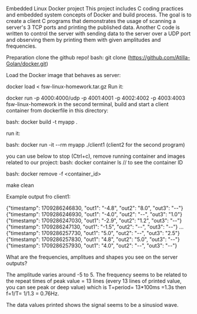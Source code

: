 Embedded Linux Docker project
This project includes C coding practices and embedded system concepts of Docker and build process.
The goal is to create a client C programs that demonstrates the usage of scanning a server's 3 TCP ports and printing the published data.
Another C code is written to control the server with sending data to the server over a UDP port and observing them by printing them with given amplitudes and frequencies.

Preparation
clone the github repo! bash: git clone (https://github.com/Atilla-Golan/docker.git)

Load the Docker image that behaves as server:

docker load < fsw-linux-homework.tar.gz
Run it:

docker run -p 4000:4000/udp -p 4001:4001 -p 4002:4002 -p 4003:4003 fsw-linux-homework
in the second terminal, build and start a client container from dockerfile in this directory:

bash: docker build -t myapp .

run it:

bash: docker run -it --rm myapp ./client1 (client2 for the second program)

you can use below to stop (Ctrl+c), remove running container and images related to our project:
bash: docker container ls // to see the container ID

bash: docker remove -f <container_id>

make clean

Example output fro client1:

{"timestamp": 1709286246830, "out1": "-4.8", "out2": "8.0", "out3": "--"}
{"timestamp": 1709286246930, "out1": "-4.0", "out2": "--",  "out3": "1.0"}
{"timestamp": 1709286247030, "out1": "-2.9", "out2": "1.2", "out3": "--"}
{"timestamp": 1709286247130, "out1": "-1.5", "out2": "--",  "out3": "--"}
...
{"timestamp": 1709286257730, "out1": "5.0",  "out2": "--",  "out3": "2.5"}
{"timestamp": 1709286257830, "out1": "4.8",  "out2": "5.0", "out3": "--"}
{"timestamp": 1709286257930, "out1": "4.0",  "out2": "--",  "out3": "--"}

What are the frequencies, amplitues and shapes you see on the server outputs?

The amplitude varies around -5 to 5. The frequency seems to be related to the repeat times of peak value = 13 lines (every 13 lines of printed value, you can see peak or deep value) which is T=period= 13*100ms =1.3s then f=1/T= 1/1.3 = 0.76Hz.

The data values printed shows the signal seems to be a sinusiod wave.
